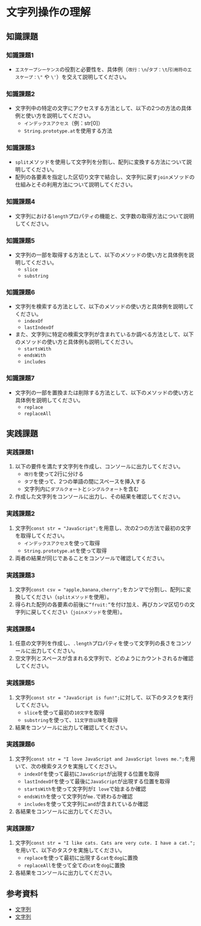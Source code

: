 # 文字列操作の理解

## 知識課題

### 知識課題1

- `エスケープシーケンス`の役割と必要性を、具体例（`改行：\n`/`タブ：\t`/`引用符のエスケープ：\"` や `\'`）を交えて説明してください。

### 知識課題2

- 文字列中の特定の文字にアクセスする方法として、以下の2つの方法の具体例と使い方を説明してください。
  - `インデックスアクセス`（例：str[0]）
  - `String.prototype.at`を使用する方法

### 知識課題3

- `split`メソッドを使用して文字列を分割し、配列に変換する方法について説明してください。
- 配列の各要素を指定した区切り文字で結合し、文字列に戻す`join`メソッドの仕組みとその利用方法について説明してください。

### 知識課題4

- 文字列における`length`プロパティの機能と、文字数の取得方法について説明してください。

### 知識課題5

- 文字列の一部を取得する方法として、以下のメソッドの使い方と具体例を説明してください。
  - `slice`
  - `substring`

### 知識課題6

- 文字列を検索する方法として、以下のメソッドの使い方と具体例を説明してください。
  - `indexOf`
  - `lastIndexOf`
- また、文字列に特定の検索文字列が含まれているか調べる方法として、以下のメソッドの使い方と具体例も説明してください。
  - `startsWith`
  - `endsWith`
  - `includes`

### 知識課題7

- 文字列の一部を置換または削除する方法として、以下のメソッドの使い方と具体例を説明してください。
  - `replace`
  - `replaceAll`

## 実践課題

### 実践課題1

1. 以下の要件を満たす文字列を作成し、コンソールに出力してください。
   - `改行`を使って2行に分ける
   - `タブ`を使って、2つの単語の間にスペースを挿入する
   - 文字列内に`ダブルクォート`と`シングルクォート`を含む
2. 作成した文字列をコンソールに出力し、その結果を確認してください。

### 実践課題2

1. 文字列`const str = "JavaScript";`を用意し、次の2つの方法で最初の文字を取得してください。
   - `インデックスアクセス`を使って取得
   - `String.prototype.at`を使って取得
2. 両者の結果が同じであることをコンソールで確認してください。

### 実践課題3

1. 文字列`const csv = "apple,banana,cherry";`をカンマで分割し、配列に変換してください（`splitメソッド`を使用）。
2. 得られた配列の各要素の前後に`“fruit:”`を付け加え、再びカンマ区切りの文字列に戻してください（`joinメソッド`を使用）。

### 実践課題4

1. 任意の文字列を作成し、`.length`プロパティを使って文字列の長さをコンソールに出力してください。
2. 空文字列とスペースが含まれる文字列で、どのようにカウントされるか確認してください。

### 実践課題5

1. 文字列`const str = "JavaScript is fun!";`に対して、以下のタスクを実行してください。
   - `slice`を使って最初の`10文字`を取得
   - `substring`を使って、`11文字目以降`を取得
2. 結果をコンソールに出力して確認してください。

### 実践課題6

1. 文字列`const str = "I love JavaScript and JavaScript loves me.";`を用いて、次の検索タスクを実施してください。
   - `indexOf`を使って最初に`JavaScript`が出現する位置を取得
   - `lastIndexOf`を使って最後に`JavaScript`が出現する位置を取得
   - `startsWith`を使って文字列が`I love`で始まるか確認
   - `endsWith`を使って文字列が`me.`で終わるか確認
   - `includes`を使って文字列に`and`が含まれているか確認
2. 各結果をコンソールに出力してください。

### 実践課題7

1. 文字列`const str = "I like cats. Cats are very cute. I have a cat.";`を用いて、以下のタスクを実施してください。
   - `replace`を使って最初に出現する`cat`を`dog`に置換
   - `replaceAll`を使って全ての`cat`を`dog`に置換
2. 各結果をコンソールに出力してください。

## 参考資料

- [文字列](https://jsprimer.net/basic/string/)
- [文字列](https://ja.javascript.info/string)
